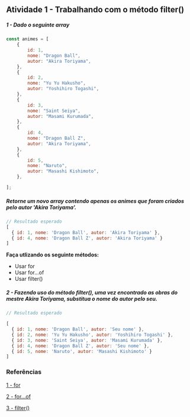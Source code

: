 ## Atividade 1 - Trabalhando com o método filter()

##### 1 - Dado o seguinte array

```javascript
const animes = [
    {
        id: 1,
        nome: "Dragon Ball",
        autor: "Akira Toriyama",
    },
    {
        id: 2,
        nome: "Yu Yu Hakusho",
        autor: "Yoshihiro Togashi",
    },
    {
        id: 3,
        nome: "Saint Seiya",
        autor: "Masami Kurumada",
    },
    {
        id: 4,
        nome: "Dragon Ball Z",
        autor: "Akira Toriyama",
    },
    {
        id: 5,
        nome: "Naruto",
        autor: "Masashi Kishimoto",
    },

];
```

##### Retorne um novo array contendo apenas os animes que foram criados pelo autor 'Akira Toriyama'.

```javascript
// Resultado esperado
[
  { id: 1, nome: 'Dragon Ball', autor: 'Akira Toriyama' },
  { id: 4, nome: 'Dragon Ball Z', autor: 'Akira Toriyama' }
]
```

**Faça utlizando os seguinte métodos:**

* Usar for
* Usar for...of
* Usar filter()

##### 2 - Fazendo uso do método filter(), uma vez encontrado as obras do mestre Akira Toriyama, substitua o nome do autor pelo seu. 

```javascript
// Resultado esperado

[
  { id: 1, nome: 'Dragon Ball', autor: 'Seu nome' },
  { id: 2, nome: 'Yu Yu Hakusho', autor: 'Yoshihiro Togashi' },
  { id: 3, nome: 'Saint Seiya', autor: 'Masami Kurumada' },
  { id: 4, nome: 'Dragon Ball Z', autor: 'Seu nome' },
  { id: 5, nome: 'Naruto', autor: 'Masashi Kishimoto' }
]
```



### Referências

[1 - for](https://developer.mozilla.org/pt-BR/docs/Web/JavaScript/Reference/Statements/for)

[2 - for...of](https://developer.mozilla.org/pt-BR/docs/Web/JavaScript/Reference/Statements/for...of)

[3 - filter()](https://developer.mozilla.org/pt-BR/docs/Web/JavaScript/Reference/Global_Objects/Array/filter)
